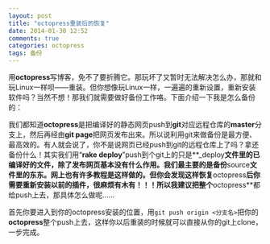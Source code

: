 ```yaml
---
layout: post
title: "octopress重装后的恢复"
date: 2014-01-30 12:52
comments: true
categories: octopress
tags: 备份
---
```

用**octopress**写博客，免不了要折腾它。那玩坏了又暂时无法解决怎么办，那就和玩Linux一样呗——重装。但你想像玩Linux一样，一遍遍的重新设置，重新安装软件吗？当然不想！那我们就需要做好备份工作咯。下面介绍一下我是怎么备份的：<!--more-->

我们都知道**octopress**是把编译好的静态网页push到**git**对应远程仓库的**master**分支上，然后再经由**git page**把网页发布出来。所以说利用git来做备份是最方便、最高效的。有人就会说了，你不是说网页已经push到git的远程仓库上了吗？拿还备份什么！其实我们用“**rake deploy**”push到个git上的只是**_deploy**文件里的已编译好的文件，除了发布网页基本没有什么作用。我们最主要的是备份**source**文件里的东东。网上也有许多教程是这样做的。但你会发现这样恢复**octopress**后你需要重新安装以前的插件，很麻烦有木有！！！所以我建议把整个**octopress**都给push上去，那具体怎么做呢……

首先你要进入到你的octopress安装的位置，用`git push origin <分支名>`把你的**octopress**整个push上去，这样你以后重装的时候就可以直接从你的git上clone，一步完成。